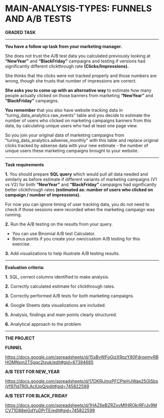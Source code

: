 # MAIN-ANALYSIS-TYPES: FUNNELS AND A/B TESTS

**GRADED TASK**

-----

**You have a follow up task from your marketing manager.**

She does not trust the A/B test data you calculated previously looking at **“NewYear”** and **“BlackFriday”** campaigns and testing if versions had significantly different clickthrough rate **(Clicks/Impressions).** 

She thinks that the clicks were not tracked properly and those numbers are wrong, though she trusts that number of impressions are correct.

**She asks you to come up with an alternative way** to estimate how many people actually clicked on those banners from marketing **“NewYear”** and **“BlackFriday”** campaigns. 

**You remember** that you also have website tracking data in "turing_data_analytics.raw_events" table and you decide to estimate the number of users who clicked on marketing campaigns banners from this data, by calculating unique users who had at least one page view. 

So you join your original data of marketing campaigns from "turing_data_analytics.adsense_monthly" with this table and replace original clicks tracked by adsense data with your new estimate - the number of unique users these marketing campaigns brought to your website.

-----

**Task requirements**

**1.** You should prepare **SQL query** which would pull all data needed and similarly as before estimate if different variants of marketing campaigns (V1 vs V2) for both **“NewYear”** and **“BlackFriday”** campaigns had significantly better clickthrough rates **(estimated as: number of users who clicked on campaign / number of impressions).**

For now you can ignore timing of user tracking data, you do not need to check if those sessions were recorded when the marketing campaign was running.

**2.** Run the A/B testing on the results from your query.

* You can use Binomial A/B test Calculator.
* Bonus points if you create your own/custom A/B testing for this exercise.

**3.** Add visualizations to help illustrate A/B testing results.

-----


**Evaluation criteria:**

**1.** SQL, correct columns identified to make analysis.

**2.** Correctly calculated estimate for clickthrough rates.

**3.** Correctly performed A/B tests for both marketing campaigns.

**4.** Google Sheets data visualizations are included.

**5.** Analysis, findings and main points clearly structured.

**6.** Analytical approach to the problem

-----

**THE PROJECT**

**FUNNEL**   

https://docs.google.com/spreadsheets/d/15sBvWFoGjzX9pzY80FdroemyRBHOMNxm2TSgqc2txuk/edit#gid=67394685

**A/B TEST FOR NEW_YEAR**  

https://docs.google.com/spreadsheets/d/17DKRjJmxPFCPteHJWae25GISbsjVf97ld7R0LAcIUpQ/edit#gid=745822599

**A/B TEST FOR BLACK_FRIDAY**   

https://docs.google.com/spreadsheets/d/1HAZ6eBZRZxvMfHROkrRFrJv9MCV71D88eiGdYuDPrTE/edit#gid=745822599
